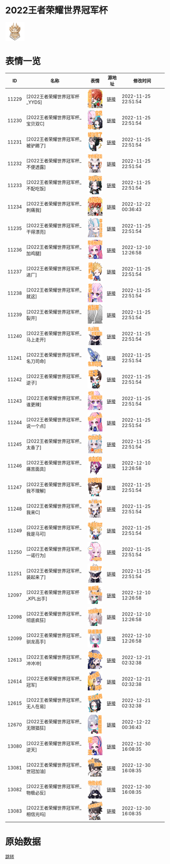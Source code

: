 # 2022王者荣耀世界冠军杯

<img src="./cover.png" height="60" alt="cover" />

# 表情一览

|ID|名称|表情|源地址|修改时间|
|----|----|----|----|----|
|11229|[2022王者荣耀世界冠军杯_YYDS]|<img src="./pic/011229_%5B2022王者荣耀世界冠军杯_YYDS%5D.png" height="60" alt="YYDS"/>|[链接](https://i0.hdslb.com/bfs/emote/ca2e0cd96fb249b302b1ca76036a00c9bd7af27f.png)|2022-11-25 22:51:54|
|11230|[2022王者荣耀世界冠军杯_宝贝双C]|<img src="./pic/011230_%5B2022王者荣耀世界冠军杯_宝贝双C%5D.png" height="60" alt="宝贝双C"/>|[链接](https://i0.hdslb.com/bfs/emote/5ee7a753ca5a86fb48c527f4b07f0aa5562ac18b.png)|2022-11-25 22:51:54|
|11231|[2022王者荣耀世界冠军杯_被驴踢了]|<img src="./pic/011231_%5B2022王者荣耀世界冠军杯_被驴踢了%5D.png" height="60" alt="被驴踢了"/>|[链接](https://i0.hdslb.com/bfs/emote/a8a3cac6f48600b92c1c40bc1748d01f19dfdaee.png)|2022-11-25 22:51:54|
|11232|[2022王者荣耀世界冠军杯_不便透露]|<img src="./pic/011232_%5B2022王者荣耀世界冠军杯_不便透露%5D.png" height="60" alt="不便透露"/>|[链接](https://i0.hdslb.com/bfs/emote/2062abc98164330609854e883f84c40ca9eee47c.png)|2022-11-25 22:51:54|
|11233|[2022王者荣耀世界冠军杯_不配吃饭]|<img src="./pic/011233_%5B2022王者荣耀世界冠军杯_不配吃饭%5D.png" height="60" alt="不配吃饭"/>|[链接](https://i0.hdslb.com/bfs/emote/b72eda123ef383152c3e055489a39563a3849874.png)|2022-11-25 22:51:54|
|11234|[2022王者荣耀世界冠军杯_刺痛我]|<img src="./pic/011234_%5B2022王者荣耀世界冠军杯_刺痛我%5D.png" height="60" alt="刺痛我"/>|[链接](https://i0.hdslb.com/bfs/emote/f6e84483b5e341b0b8d1567d4e2e1433b0f02651.png)|2022-12-22 00:36:43|
|11235|[2022王者荣耀世界冠军杯_干得漂亮]|<img src="./pic/011235_%5B2022王者荣耀世界冠军杯_干得漂亮%5D.png" height="60" alt="干得漂亮"/>|[链接](https://i0.hdslb.com/bfs/emote/009650501912b20b89351120bb1840f195fa15c7.png)|2022-11-25 22:51:54|
|11236|[2022王者荣耀世界冠军杯_加鸡腿]|<img src="./pic/011236_%5B2022王者荣耀世界冠军杯_加鸡腿%5D.png" height="60" alt="加鸡腿"/>|[链接](https://i0.hdslb.com/bfs/emote/dccd47d352bc5e15650d33fb0f2e3a298779b246.png)|2022-12-10 12:26:58|
|11237|[2022王者荣耀世界冠军杯_进厂]|<img src="./pic/011237_%5B2022王者荣耀世界冠军杯_进厂%5D.png" height="60" alt="进厂"/>|[链接](https://i0.hdslb.com/bfs/emote/c6bdd1c8ba9c8d3818188405a9737343437947b6.png)|2022-11-25 22:51:54|
|11238|[2022王者荣耀世界冠军杯_就这]|<img src="./pic/011238_%5B2022王者荣耀世界冠军杯_就这%5D.png" height="60" alt="就这"/>|[链接](https://i0.hdslb.com/bfs/emote/238653426649942dc701624c0bbe85f3932a2bfe.png)|2022-11-25 22:51:54|
|11239|[2022王者荣耀世界冠军杯_裂开]|<img src="./pic/011239_%5B2022王者荣耀世界冠军杯_裂开%5D.png" height="60" alt="裂开"/>|[链接](https://i0.hdslb.com/bfs/emote/a99c2195c479d04926f5091eb068b208d83a0d27.png)|2022-11-25 22:51:54|
|11240|[2022王者荣耀世界冠军杯_马上走开]|<img src="./pic/011240_%5B2022王者荣耀世界冠军杯_马上走开%5D.png" height="60" alt="马上走开"/>|[链接](https://i0.hdslb.com/bfs/emote/d5b8e03ae77acdbd97ecfb086b0da7b24c4a0f73.png)|2022-11-25 22:51:54|
|11241|[2022王者荣耀世界冠军杯_名刀司命]|<img src="./pic/011241_%5B2022王者荣耀世界冠军杯_名刀司命%5D.png" height="60" alt="名刀司命"/>|[链接](https://i0.hdslb.com/bfs/emote/8df654e72cc996f04c3f3fecfbd5de848f64a432.png)|2022-11-25 22:51:54|
|11242|[2022王者荣耀世界冠军杯_逆子]|<img src="./pic/011242_%5B2022王者荣耀世界冠军杯_逆子%5D.png" height="60" alt="逆子"/>|[链接](https://i0.hdslb.com/bfs/emote/c528a68fd1321d264347868d548a1d80ce334bfc.png)|2022-11-25 22:51:54|
|11243|[2022王者荣耀世界冠军杯_谁更辣]|<img src="./pic/011243_%5B2022王者荣耀世界冠军杯_谁更辣%5D.png" height="60" alt="谁更辣"/>|[链接](https://i0.hdslb.com/bfs/emote/12cd405eee820b1474e33070ccff4f1c2dc13e8a.png)|2022-11-25 22:51:54|
|11244|[2022王者荣耀世界冠军杯_说一个点]|<img src="./pic/011244_%5B2022王者荣耀世界冠军杯_说一个点%5D.png" height="60" alt="说一个点"/>|[链接](https://i0.hdslb.com/bfs/emote/3e4447ad00cbf02c94c1116f0d6c59557368261d.png)|2022-11-25 22:51:54|
|11245|[2022王者荣耀世界冠军杯_太香了]|<img src="./pic/011245_%5B2022王者荣耀世界冠军杯_太香了%5D.png" height="60" alt="太香了"/>|[链接](https://i0.hdslb.com/bfs/emote/2c3479656a4a39f3a8a5150130a57ed667837bf8.png)|2022-11-25 22:51:54|
|11246|[2022王者荣耀世界冠军杯_痛苦面具]|<img src="./pic/011246_%5B2022王者荣耀世界冠军杯_痛苦面具%5D.png" height="60" alt="痛苦面具"/>|[链接](https://i0.hdslb.com/bfs/emote/9f4a9cb2f5296676b2e7930729dc2a51cf3e2e56.png)|2022-12-10 12:26:58|
|11247|[2022王者荣耀世界冠军杯_我不理解]|<img src="./pic/011247_%5B2022王者荣耀世界冠军杯_我不理解%5D.png" height="60" alt="我不理解"/>|[链接](https://i0.hdslb.com/bfs/emote/c85e71c9f2565afc81e89ba03cea7ef5fa583455.png)|2022-11-25 22:51:54|
|11248|[2022王者荣耀世界冠军杯_我来C]|<img src="./pic/011248_%5B2022王者荣耀世界冠军杯_我来C%5D.png" height="60" alt="我来C"/>|[链接](https://i0.hdslb.com/bfs/emote/22a63c37ffc3068f4f27fbf8b25d7e02c4c2a558.png)|2022-11-25 22:51:54|
|11249|[2022王者荣耀世界冠军杯_我是马可]|<img src="./pic/011249_%5B2022王者荣耀世界冠军杯_我是马可%5D.png" height="60" alt="我是马可"/>|[链接](https://i0.hdslb.com/bfs/emote/4151471f35fbfd5ca1b0d347ffe82bf609e025d3.png)|2022-11-25 22:51:54|
|11250|[2022王者荣耀世界冠军杯_一诺行为]|<img src="./pic/011250_%5B2022王者荣耀世界冠军杯_一诺行为%5D.png" height="60" alt="一诺行为"/>|[链接](https://i0.hdslb.com/bfs/emote/09657a1cda96f78d81800de32e44d678b6434957.png)|2022-11-25 22:51:54|
|11251|[2022王者荣耀世界冠军杯_装起来了]|<img src="./pic/011251_%5B2022王者荣耀世界冠军杯_装起来了%5D.png" height="60" alt="装起来了"/>|[链接](https://i0.hdslb.com/bfs/emote/1c3fd07c440d05bf7d888d8eef42c1ea6f608909.png)|2022-11-25 22:51:54|
|12097|[2022王者荣耀世界冠军杯_KPL出手]|<img src="./pic/012097_%5B2022王者荣耀世界冠军杯_KPL出手%5D.png" height="60" alt="KPL出手"/>|[链接](https://i0.hdslb.com/bfs/emote/e15dd758f199fcae08ce5ea4922971d5922f6dd6.png)|2022-12-10 12:26:58|
|12098|[2022王者荣耀世界冠军杯_彻底疯狂]|<img src="./pic/012098_%5B2022王者荣耀世界冠军杯_彻底疯狂%5D.png" height="60" alt="彻底疯狂"/>|[链接](https://i0.hdslb.com/bfs/emote/9c90cd1e824c92046ecb91660f7b3495a49645e6.png)|2022-12-10 12:26:58|
|12099|[2022王者荣耀世界冠军杯_驯龙高手]|<img src="./pic/012099_%5B2022王者荣耀世界冠军杯_驯龙高手%5D.png" height="60" alt="驯龙高手"/>|[链接](https://i0.hdslb.com/bfs/emote/277f24c14692aac38acd6e57c4e72282f537d3ce.png)|2022-12-10 12:26:58|
|12613|[2022王者荣耀世界冠军杯_冲冲冲]|<img src="./pic/012613_%5B2022王者荣耀世界冠军杯_冲冲冲%5D.png" height="60" alt="冲冲冲"/>|[链接](https://i0.hdslb.com/bfs/emote/719678697c9f2ad43f3409331f5e627128e09ea1.png)|2022-12-21 02:32:38|
|12614|[2022王者荣耀世界冠军杯_冠军]|<img src="./pic/012614_%5B2022王者荣耀世界冠军杯_冠军%5D.png" height="60" alt="冠军"/>|[链接](https://i0.hdslb.com/bfs/emote/3992a359afe725eb94156b9d73d7ad121c66f8b8.png)|2022-12-21 02:32:38|
|12615|[2022王者荣耀世界冠军杯_无人在易]|<img src="./pic/012615_%5B2022王者荣耀世界冠军杯_无人在易%5D.png" height="60" alt="无人在易"/>|[链接](https://i0.hdslb.com/bfs/emote/e0fd5e8cfe51fcb4298a1bed0a039eb55e4fc8fd.png)|2022-12-21 02:32:38|
|12670|[2022王者荣耀世界冠军杯_无限猖狂]|<img src="./pic/012670_%5B2022王者荣耀世界冠军杯_无限猖狂%5D.png" height="60" alt="无限猖狂"/>|[链接](https://i0.hdslb.com/bfs/emote/fd5cb6688df8f56922afbb6f585b5257653696ca.png)|2022-12-22 00:36:43|
|13080|[2022王者荣耀世界冠军杯_逆天]|<img src="./pic/013080_%5B2022王者荣耀世界冠军杯_逆天%5D.png" height="60" alt="逆天"/>|[链接](https://i0.hdslb.com/bfs/emote/d681e002022dc0da03d9312e9540baf80f0369b5.png)|2022-12-30 16:08:35|
|13081|[2022王者荣耀世界冠军杯_世冠加油]|<img src="./pic/013081_%5B2022王者荣耀世界冠军杯_世冠加油%5D.png" height="60" alt="世冠加油"/>|[链接](https://i0.hdslb.com/bfs/emote/b4742137e89b4eb438a4dbac114478b934d4cb57.png)|2022-12-30 16:08:35|
|13082|[2022王者荣耀世界冠军杯_物极必反]|<img src="./pic/013082_%5B2022王者荣耀世界冠军杯_物极必反%5D.png" height="60" alt="物极必反"/>|[链接](https://i0.hdslb.com/bfs/emote/c5c451afe317cc87af7fd9e7d2b742532cb711c3.png)|2022-12-30 16:08:35|
|13083|[2022王者荣耀世界冠军杯_相信光吗]|<img src="./pic/013083_%5B2022王者荣耀世界冠军杯_相信光吗%5D.png" height="60" alt="相信光吗"/>|[链接](https://i0.hdslb.com/bfs/emote/f93b47158e41cfbe4b959dae2452ad24c374f50a.png)|2022-12-30 16:08:35|

# 原始数据

[跳转](./raw.json)

